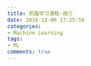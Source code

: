 ```yaml
---
title: 机器学习课程-简介
date: 2018-12-06 17:25:59
categories:
- Machine Learning
tags:
- ML
comments: true
---
```

